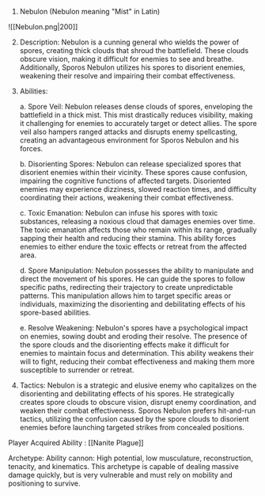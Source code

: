 1.  Nebulon (Nebulon meaning "Mist" in Latin)

![[Nebulon.png|200]]

    
2.  Description: Nebulon is a cunning general who wields the power of spores, creating thick clouds that shroud the battlefield. These clouds obscure vision, making it difficult for enemies to see and breathe. Additionally, Sporos Nebulon utilizes his spores to disorient enemies, weakening their resolve and impairing their combat effectiveness.
    
3.  Abilities:
    
    a. Spore Veil: Nebulon releases dense clouds of spores, enveloping the battlefield in a thick mist. This mist drastically reduces visibility, making it challenging for enemies to accurately target or detect allies. The spore veil also hampers ranged attacks and disrupts enemy spellcasting, creating an advantageous environment for Sporos Nebulon and his forces.
    
    b. Disorienting Spores: Nebulon can release specialized spores that disorient enemies within their vicinity. These spores cause confusion, impairing the cognitive functions of affected targets. Disoriented enemies may experience dizziness, slowed reaction times, and difficulty coordinating their actions, weakening their combat effectiveness.
    
    c. Toxic Emanation: Nebulon can infuse his spores with toxic substances, releasing a noxious cloud that damages enemies over time. The toxic emanation affects those who remain within its range, gradually sapping their health and reducing their stamina. This ability forces enemies to either endure the toxic effects or retreat from the affected area.
    
    d. Spore Manipulation: Nebulon possesses the ability to manipulate and direct the movement of his spores. He can guide the spores to follow specific paths, redirecting their trajectory to create unpredictable patterns. This manipulation allows him to target specific areas or individuals, maximizing the disorienting and debilitating effects of his spore-based abilities.
    
    e. Resolve Weakening: Nebulon's spores have a psychological impact on enemies, sowing doubt and eroding their resolve. The presence of the spore clouds and the disorienting effects make it difficult for enemies to maintain focus and determination. This ability weakens their will to fight, reducing their combat effectiveness and making them more susceptible to surrender or retreat.
    
4.  Tactics: Nebulon is a strategic and elusive enemy who capitalizes on the disorienting and debilitating effects of his spores. He strategically creates spore clouds to obscure vision, disrupt enemy coordination, and weaken their combat effectiveness. Sporos Nebulon prefers hit-and-run tactics, utilizing the confusion caused by the spore clouds to disorient enemies before launching targeted strikes from concealed positions.

Player Acquired Ability : [[Nanite Plague]]

Archetype:  Ability cannon: High potential, low musculature, reconstruction, tenacity, and kinematics. This archetype is capable of dealing massive damage quickly, but is very vulnerable and must rely on mobility and positioning to survive. 